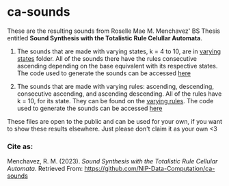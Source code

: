# ca-sounds

These are the resulting sounds from Roselle Mae M. Menchavez' BS Thesis entitled **Sound Synthesis with the Totalistic Rule Celullar Automata**.

1. The sounds that are made with varying states, k = 4 to 10, are in [varying states](https://github.com/NIP-Data-Computation/ca-sounds/tree/main/varying%20states) folder. All of the sounds there have the rules consecutive ascending depending on the base equivalent with its respective states. The code used to generate the sounds can be accessed [here](https://colab.research.google.com/drive/1WVnGrXpQaQXCZR-S1u48cPpsWd9yQoek?usp=sharing)

2. The sounds that are made with varying rules: ascending, descending, consecutive ascending, and ascending descending. All of the rules have k = 10, for its state. They can be found on the [varying rules](https://github.com/NIP-Data-Computation/ca-sounds/tree/main/varying%20rules). The code used to generate the sounds can be accessed [here](https://colab.research.google.com/drive/1NIVLQQgY93ewNUFGyYrp-uT5xCWEdbaG?usp=sharing)

These files are open to the public and can be used for your own, if you want to show these results elsewhere. Just please don't claim it as your own <3

### Cite as: 
Menchavez, R. M. (2023). *Sound Synthesis with the Totalistic Rule Cellular Automata*. Retrieved From: https://github.com/NIP-Data-Computation/ca-sounds
